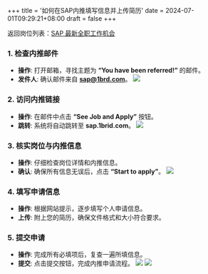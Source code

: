 +++
title = '如何在SAP内推填写信息并上传简历'
date = 2024-07-01T09:29:21+08:00
draft = false
+++

返回岗位列表：[SAP 最新全职工作机会](https://tim-wang-tecg-blog.pages.dev/referral/)

### 1. 检查内推邮件

- **操作**: 打开邮箱，寻找主题为 **“You have been referred!”** 的邮件。
- **发件人**: 确认邮件来自 **sap@1brd.com**。
![](/pics/referrel-01.jpg)

### 2. 访问内推链接

- **操作**: 在邮件中点击 **“See Job and Apply”** 按钮。
- **跳转**: 系统将自动跳转至 **sap.1brid.com**。
![](/pics/referrel-02.jpg)

### 3. 核实岗位与内推信息

- **操作**: 仔细检查岗位详情和内推信息。
- **确认**: 确保所有信息无误后，点击 **“Start to apply”**。
![](/pics/referrel-03.jpg)

### 4. 填写申请信息

- **操作**: 根据网站提示，逐步填写个人申请信息。
- **上传**: 附上您的简历，确保文件格式和大小符合要求。

### 5. 提交申请

- **操作**: 完成所有必填项后，复查一遍所填信息。
- **提交**: 点击提交按钮，完成内推申请流程。
![](/pics/referrel-04.jpg)
![](/pics/referrel-05.jpg)
